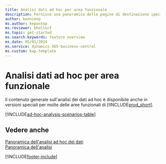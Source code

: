 ```yaml
---
title: Analisi dati ad hoc per area funzionale
description: Fornisce una panoramica delle pagine di destinazione specifiche dell'area funzionale per l'analisi dei dati ad hoc in Business Central.
author: kennienp
ms.author: kepontop
ms.reviewer: bholtorf
ms.topic: get-started
ms.search.keywords: feature overview
ms.date: 05/01/2024
ms.service: dynamics-365-business-central
ms.custom: bap-template
---
```


# <a name="ad-hoc-data-analysis-by-functional-area"></a>Analisi dati ad hoc per area funzionale

Il contenuto generale sull'analisi dei dati ad hoc è disponibile anche in versioni speciali per molte delle aree funzionali di [!INCLUDE[prod_short](includes/prod_short.md)]. 

[!INCLUDE[ad-hoc-analysis-scenarios-table](includes/ad-hoc-analysis-scenarios-table.md)]


## <a name="see-also"></a>Vedere anche

[Panoramica dell'analisi ad hoc dei dati](reports-adhoc-analysis.md)   
[Panoramica dell'analisi](reports-bi-reporting.md)  

[!INCLUDE[footer-include](includes/footer-banner.md)]
